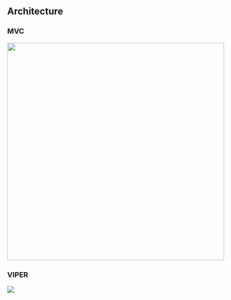 ## Architecture

### MVC

<image src="../images/Architecture/mvc.JPG" width=500/>

### VIPER

<image src="../images/Architecture/viper_full" />